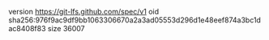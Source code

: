 version https://git-lfs.github.com/spec/v1
oid sha256:976f9ac9df9bb1063306670a2a3ad05553d296d1e48eef874a3bc1dac8408f83
size 36007
